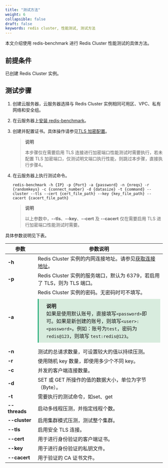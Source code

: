 ```yaml
---
title: "测试方法"
weight: 6
collapsible: false
draft: false
keywords: redis cluster, 性能测试, 测试方法
---
```


本文介绍使用 redis-benchmark 进行 Redis Cluster 性能测试的具体方法。

## 前提条件

已创建 Redis Cluster 实例。

## 测试步骤

1. 创建云服务器，云服务器选择与 Redis Cluster 实例相同可用区、VPC、私有网络和安全组。

   

2. 在云服务器上[安装 redis-benchmark](../test_tool/#下载和安装工具)。

3. 创建并配置证书。具体操作请参见[TLS 加密配置](../../best-practices/tls_config/)。

   > **说明**
   >
   > 本步骤仅在需要启用 TLS 连接进行加密端口性能测试时需要执行，若未配置 TLS 加密端口，仅测试明文端口执行性能，则跳过本步骤，直接执行步骤4。

4. 在云服务器上执行测试命令。

   ```
   redis-benchmark -h {IP} -p {Port} -a {password} -n {nreqs} -r {randomkeys} -c {connect_number} -d {datasize} -t {command} --cluster --tls --cert {cert_file_path} --key {key_file_path} --cacert {cacert_file_path}
   ```

   >**说明**
   >
   >以上参数中，**\-\-tls**、**\-\-key**、**\-\-cert** 及 **\-\-cacert** 仅在需要启用 TLS 进行加密端口性能测试时需要。

具体参数说明见下表。

| <span style="display:inline-block;width:80px">参数</span> | 参数说明                                                     |
| --------------------------------------------------------- | ------------------------------------------------------------ |
| **-h**                                                    | Redis Cluster 实例的内网连接地址。请参见[获取连接地址](../../quickstart/cnect_redis/#获取连接地址)。 |
| **-p**                                                    | Redis Cluster 实例的服务端口，默认为 6379，若启用了 TLS，则为 TLS 端口。 |
| **-a**                                                    | Redis Cluster 实例的密码。无密码时可不填写。<br/><div style="background-color: #D8ECDE; padding: 10px 24px; margin: 10px 0; border-left: 3px solid #00a971;">  <b>说明</b><br/>   如果是使用默认账号，直接填写`<password>`即可。如果是新创建的账号，则填写`<user>:<password>`。例如：账号为`test`，密码为`redis@123`，则填写 `test:redis@123`。</div> |
| **-n**                                                    | 测试的总请求数量，可设置较大的值以持续压测。                 |
| **-r**                                                    | 使用随机 key 数量，即使用多少个不同 key。                    |
| **-c**                                                    | 并发的客户端连接数量。                                       |
| **-d**                                                    | SET 或 GET 所操作的值的数据大小，单位为字节（Byte）。        |
| **-t**                                                    | 需要执行的测试命令，如set、get                               |
| **\-\-threads**                                           | 启动多线程压测，并指定线程个数。                             |
| **\-\-cluster**                                           | 启用集群模式压测，测试整个集群。                             |
| **\-\-tls**                                               | 启用安全 TLS 连接。                                          |
| **\-\-cert**                                              | 用于进行身份验证的客户端证书。                               |
| **\-\-key**                                               | 用于进行身份验证的私钥文件。                                 |
| **\-\-cacert**                                            | 用于验证的 CA 证书文件。                                     |




